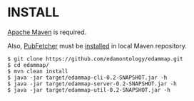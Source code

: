 # INSTALL

[Apache Maven](https://maven.apache.org/) is required.

Also, [PubFetcher](https://github.com/edamontology/pubfetcher) must be [installed](https://github.com/edamontology/pubfetcher/blob/master/INSTALL.md) in local Maven repository.

```shell
$ git clone https://github.com/edamontology/edammap.git
$ cd edammap/
$ mvn clean install
$ java -jar target/edammap-cli-0.2-SNAPSHOT.jar -h
$ java -jar target/edammap-server-0.2-SNAPSHOT.jar -h
$ java -jar target/edammap-util-0.2-SNAPSHOT.jar -h
```
